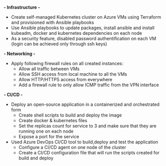 **- Infrastructure -**

- Create self-managed Kubernetes cluster on Azure VMs using Terraform and provisioned with Ansible playbooks
- Use Ansible playbooks to update packages, install ansible and install kubeadm, docker and kubernetes dependencies on each node
- As a security feature, disabled password authentification on each VM (login can be achieved only through ssh keys)


**- Networking -**

- Apply following firewall rules on all created instances:
  - Allow all traffic between VMs
  - Allow SSH access from local machine to all the VMs
  - Allow HTTP/HTTPS access from everywhere
  - Add a firewall rule to only allow ICMP traffic from the VPN interface

**- CI/CD -**


- Deploy an open-source application in a containerized and orchestrated form
  - Create shell scripts to build and deploy the image
  - Create docker & kubernetes files
  - Set the replicas count for service to 3 and make sure that they are running one on each node
  - Expose a port for the service
- Used Azure DevOps CI/CD tool to build,deploy and test the application
  - Configure a CI/CD agent on one node of the cluster
  - Create a CI/CD configuration file that will run the scripts created for build and deploy
